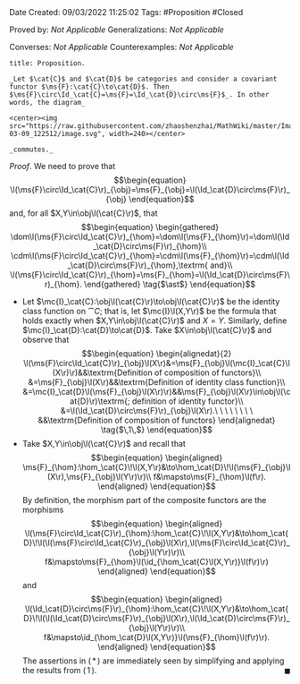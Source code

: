 <br />
<br />

Date Created: 09/03/2022 11:25:02
Tags: #Proposition #Closed 

Proved by: _Not Applicable_
Generalizations: _Not Applicable_

Converses: _Not Applicable_
Counterexamples: _Not Applicable_

``` ad-Proposition
title: Proposition.

_Let $\cat{C}$ and $\cat{D}$ be categories and consider a covariant functor $\ms{F}:\cat{C}\to\cat{D}$. Then_ $\ms{F}\circ\Id_\cat{C}=\ms{F}=\Id_\cat{D}\circ\ms{F}$_. In other words, the diagram_

<center><img src="https://raw.githubusercontent.com/zhaoshenzhai/MathWiki/master/Images/2022-03-09_122512/image.svg", width=240></center>

_commutes._

```

_Proof_. We need to prove that
$$\begin{equation}
    \l(\ms{F}\circ\Id_\cat{C}\r)_{\obj}=\ms{F}_{\obj}=\l(\Id_\cat{D}\circ\ms{F}\r)_{\obj}
\end{equation}$$
and, for all $X,Y\in\obj\l(\cat{C}\r)$, that
$$\begin{equation}
    \begin{gathered}
        \dom\l(\ms{F}\circ\Id_\cat{C}\r)_{\hom}=\dom\l(\ms{F}_{\hom}\r)=\dom\l(\Id_\cat{D}\circ\ms{F}\r)_{\hom}\\
        \cdm\l(\ms{F}\circ\Id_\cat{C}\r)_{\hom}=\cdm\l(\ms{F}_{\hom}\r)=\cdm\l(\Id_\cat{D}\circ\ms{F}\r)_{\hom},\textrm{ and}\\
        \l(\ms{F}\circ\Id_\cat{C}\r)_{\hom}=\ms{F}_{\hom}=\l(\Id_\cat{D}\circ\ms{F}\r)_{\hom}.
    \end{gathered}
    \tag{$\ast$}
\end{equation}$$
* Let $\mc{I}_\cat{C}:\obj\l(\cat{C}\r)\to\obj\l(\cat{C}\r)$ be the identity class function on $\cat{C}$; that is, let $\mc{I}\l(X,Y\r)$ be the formula that holds exactly when $X,Y\in\obj\l(\cat{C}\r)$ and $X=Y$. Similarly, define $\mc{I}_\cat{D}:\cat{D}\to\cat{D}$. Take $X\in\obj\l(\cat{C}\r)$ and observe that
$$\begin{equation}
    \begin{alignedat}{2}
        \l(\ms{F}\circ\Id_\cat{C}\r)_{\obj}\l(X\r)&=\ms{F}_{\obj}\l(\mc{I}_\cat{C}\l(X\r)\r)&&\textrm{Definition of composition of functors}\\
        &=\ms{F}_{\obj}\l(X\r)&&\textrm{Definition of identity class function}\\
        &=\mc{I}_\cat{D}\l(\ms{F}_{\obj}\l(X\r)\r)&&\ms{F}_{\obj}\l(X\r)\in\obj\l(\cat{D}\r)\textrm{; definition of identity functor}\\
        &=\l(\Id_\cat{D}\circ\ms{F}\r)_{\obj}\l(X\r).\ \ \ \ \ \ \ \ &&\textrm{Definition of composition of functors}
    \end{alignedat}
    \tag{$\,1\,$}
\end{equation}$$
* Take $X,Y\in\obj\l(\cat{C}\r)$ and recall that
$$\begin{equation}
    \begin{aligned}
        \ms{F}_{\hom}:\hom_\cat{C}\!\l(X,Y\r)&\to\hom_\cat{D}\!\l(\ms{F}_{\obj}\l(X\r),\ms{F}_{\obj}\l(Y\r)\r)\\
        f&\mapsto\ms{F}_{\hom}\l(f\r).
    \end{aligned}
\end{equation}$$
By definition, the morphism part of the composite functors are the morphisms
$$\begin{equation}
    \begin{aligned}
        \l(\ms{F}\circ\Id_\cat{C}\r)_{\hom}:\hom_\cat{C}\!\l(X,Y\r)&\to\hom_\cat{D}\!\l(\l(\ms{F}\circ\Id_\cat{C}\r)_{\obj}\l(X\r),\l(\ms{F}\circ\Id_\cat{C}\r)_{\obj}\l(Y\r)\r)\\
        f&\mapsto\ms{F}_{\hom}\l(\id_{\hom_\cat{C}\l(X,Y\r)}\l(f\r)\r)
    \end{aligned}
\end{equation}$$
and
$$\begin{equation}
    \begin{aligned}
        \l(\Id_\cat{D}\circ\ms{F}\r)_{\hom}:\hom_\cat{C}\!\l(X,Y\r)&\to\hom_\cat{D}\!\l(\l(\Id_\cat{D}\circ\ms{F}\r)_{\obj}\l(X\r),\l(\Id_\cat{D}\circ\ms{F}\r)_{\obj}\l(Y\r)\r)\\
        f&\mapsto\id_{\hom_\cat{D}\l(X,Y\r)}\l(\ms{F}_{\hom}\l(f\r)\r).
    \end{aligned}
\end{equation}$$
The assertions in ($\,\ast\,$) are immediately seen by simplifying and applying the results from ($\,1\,$).<span style="float:right;">$\blacksquare$</span>
